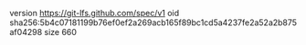 version https://git-lfs.github.com/spec/v1
oid sha256:5b4c07181199b76ef0ef2a269acb165f89bc1cd5a4237fe2a52a2b875af04298
size 660
